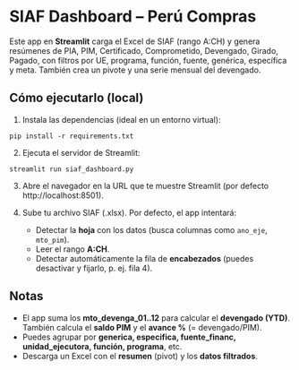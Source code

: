 
# SIAF Dashboard – Perú Compras

Este app en **Streamlit** carga el Excel de SIAF (rango A:CH) y genera resúmenes de PIA, PIM, Certificado, Comprometido, Devengado, Girado, Pagado,
con filtros por UE, programa, función, fuente, genérica, específica y meta. También crea un pivote y una serie mensual del devengado.

## Cómo ejecutarlo (local)

1) Instala las dependencias (ideal en un entorno virtual):
```
pip install -r requirements.txt
```

2) Ejecuta el servidor de Streamlit:
```
streamlit run siaf_dashboard.py
```

3) Abre el navegador en la URL que te muestre Streamlit (por defecto http://localhost:8501).

4) Sube tu archivo SIAF (.xlsx). Por defecto, el app intentará:
   - Detectar la **hoja** con los datos (busca columnas como `ano_eje`, `mto_pim`).
   - Leer el rango **A:CH**.
   - Detectar automáticamente la fila de **encabezados** (puedes desactivar y fijarlo, p. ej. fila 4).
   
## Notas

- El app suma los **mto_devenga_01..12** para calcular el **devengado (YTD)**. También calcula el **saldo PIM** y el **avance %** (= devengado/PIM).
- Puedes agrupar por **generica, especifica, fuente_financ, unidad_ejecutora, función, programa**, etc.
- Descarga un Excel con el **resumen** (pivot) y los **datos filtrados**.

